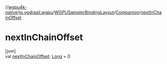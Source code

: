 //[wgpu4k-native](../../../../index.md)/[io.ygdrasil.wgpu](../../index.md)/[WGPUSamplerBindingLayout](../index.md)/[Companion](index.md)/[nextInChainOffset](next-in-chain-offset.md)

# nextInChainOffset

[jvm]\
val [nextInChainOffset](next-in-chain-offset.md): [Long](https://kotlinlang.org/api/core/kotlin-stdlib/kotlin/-long/index.html) = 0
